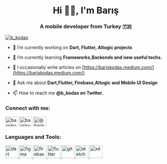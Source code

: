 <h1 align="center">Hi 👋🏻, I'm Barış</h1>
<h3 align="center">A mobile developer from Turkey 🇹🇷</h3>



<p align="left"> <a href="https://twitter.com/b_kodas" target="blank"><img src="https://img.shields.io/twitter/follow/b_kodas?logo=twitter&style=for-the-badge" alt="b_kodas" /></a> </p>

- 🔭 I’m currently working on **Dart, Flutter, Altogic projects**

- 🌱 I’m currently learning **Frameworks,Backends and new useful techs.**

- 📝 I occasionally write articles on [https://bariskodas.medium.com/](https://bariskodas.medium.com/)

- 💬 Ask me about **Dart,Flutter, Firebase,Altogic and Mobile UI Design**

- 📫 How to reach me **@b_kodas on Twitter.**


<h3 align="left">Connect with me:</h3>
<p align="left">
<a href="https://twitter.com/bariskodas" target="blank"><img align="center" src="https://raw.githubusercontent.com/rahuldkjain/github-profile-readme-generator/master/src/images/icons/Social/twitter.svg" alt="bariskodas" height="30" width="40" /></a>
<a href="https://linkedin.com/in/bariskodas" target="blank"><img align="center" src="https://raw.githubusercontent.com/rahuldkjain/github-profile-readme-generator/master/src/images/icons/Social/linked-in-alt.svg" alt="bariskodas" height="30" width="40" /></a>
<a href="https://medium.com/@bariskodas" target="blank"><img align="center" src="https://raw.githubusercontent.com/rahuldkjain/github-profile-readme-generator/master/src/images/icons/Social/medium.svg" alt="@bariskodas" height="30" width="40" /></a>
</p>

<h3 align="left">Languages and Tools:</h3>
<p align="left"> <a href="https://dart.dev" target="_blank" rel="noreferrer"> <img src="https://www.vectorlogo.zone/logos/dartlang/dartlang-icon.svg" alt="dart" width="40" height="40"/> </a> <a href="https://www.figma.com/" target="_blank" rel="noreferrer"> <img src="https://www.vectorlogo.zone/logos/figma/figma-icon.svg" alt="figma" width="40" height="40"/> </a> <a href="https://firebase.google.com/" target="_blank" rel="noreferrer"> <img src="https://www.vectorlogo.zone/logos/firebase/firebase-icon.svg" alt="firebase" width="40" height="40"/> </a> <a href="https://flutter.dev" target="_blank" rel="noreferrer"> <img src="https://www.vectorlogo.zone/logos/flutterio/flutterio-icon.svg" alt="flutter" width="40" height="40"/> </a> <a href="https://git-scm.com/" target="_blank" rel="noreferrer"> <img src="https://www.vectorlogo.zone/logos/git-scm/git-scm-icon.svg" alt="git" width="40" height="40"/> </a> <a href="https://www.sketch.com/" target="_blank" rel="noreferrer"> <img src="https://www.vectorlogo.zone/logos/sketchapp/sketchapp-icon.svg" alt="sketch" width="40" height="40"/> </a> <a href="https://www.adobe.com/products/xd.html" target="_blank" rel="noreferrer"> <img src="https://cdn.worldvectorlogo.com/logos/adobe-xd.svg" alt="xd" width="40" height="40"/> </a> </p>
